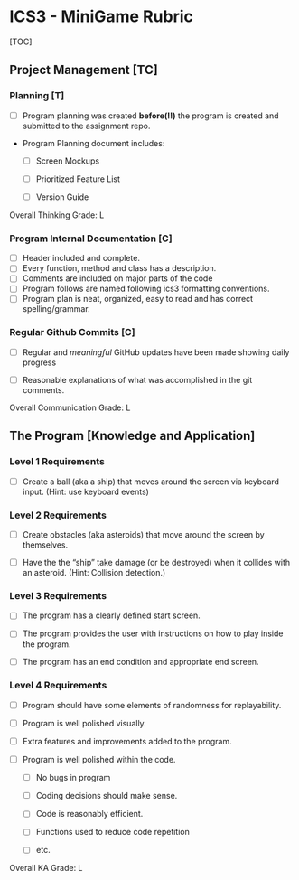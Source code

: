 # ICS3 - MiniGame Rubric

[TOC]


## Project Management [TC]
### Planning [T]
- [ ] Program planning was created **before(!!)** the program is created and submitted to the assignment repo. 
- Program Planning document includes:
  - [ ] Screen Mockups
  - [ ] Prioritized Feature List
  - [ ] Version Guide



Overall Thinking Grade: L



### Program Internal Documentation [C]

- [ ] Header included and complete.
- [ ] Every function, method and class has a description.
- [ ] Comments are included on major parts of the code
- [ ] Program follows are named following ics3 formatting conventions.
- [ ] Program plan is neat, organized, easy to read and has correct spelling/grammar.

### Regular Github Commits [C]

- [ ] Regular and *meaningful* GitHub updates have been made showing daily progress
- [ ] Reasonable explanations of what was accomplished in the git comments.



Overall Communication Grade: L



## The Program [Knowledge and Application]

### Level 1 Requirements
- [ ] Create a ball (aka a ship) that moves around the screen via keyboard input. (Hint: use keyboard events)
### Level 2 Requirements
- [ ] Create obstacles (aka asteroids) that move around the screen by themselves.
- [ ] Have the the “ship” take damage (or be destroyed) when it collides with an asteroid. (Hint: Collision detection.)


### Level 3 Requirements
- [ ] The program has a clearly defined start screen.
- [ ] The program provides the user with instructions on how to play inside the program.
- [ ] The program has an end condition and appropriate end screen.


### Level 4 Requirements

- [ ] Program should have some elements of randomness for replayability.

- [ ] Program is well polished visually.

- [ ] Extra features and improvements added to the program.

- [ ] Program is well polished within the code.

  - [ ] No bugs in program
  - [ ] Coding decisions should make sense.
  - [ ] Code is reasonably efficient.
  - [ ] Functions used to reduce code repetition 
  - [ ] etc.

  

Overall KA Grade: L